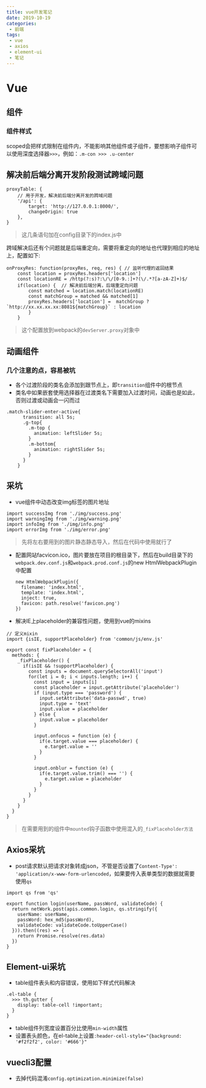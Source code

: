 ```yaml
--- 
title: vue开发笔记
date: 2019-10-19
categories: 
 - 前端
tags: 
 - vue
 - axios
 - element-ui
 - 笔记
---
```


# Vue

## 组件

### 组件样式

scoped会把样式限制在组件内，不能影响其他组件或子组件，要想影响子组件可以使用深度选择器`>>>`，例如：`.m-con >>> .u-center`

## 解决前后端分离开发阶段测试跨域问题

```
proxyTable: {
    // 用于开发，解决前后端分离开发的跨域问题
    '/api': {
        target: 'http://127.0.0.1:8000/',
        changeOrigin: true
    },
}
```

> 这几条语句加在config目录下的index.js中

跨域解决后还有个问题就是后端重定向，需要将重定向的地址也代理到相应的地址上，配置如下:

```
onProxyRes: function(proxyRes, req, res) { // 监听代理的返回结果
    const location = proxyRes.headers['location']
    const locationRE = /http(?:s)?:\/\/[0-9.:]+?(\/.*?[a-zA-Z]+)$/
    if(location) {  // 解决前后端分离，后端重定向问题
        const matched = location.match(locationRE)
        const matchGroup = matched && matched[1]
        proxyRes.headers['location'] =  matchGroup ? `http://xx.xx.xx.xx:8081${matchGroup}` : location
        }
    }
```

> 这个配置放到webpack的`devServer.proxy`对象中



## 动画组件

### 几个注意的点，容易被坑

+ 各个过渡阶段的类名会添加到跟节点上，即`transition`组件中的根节点
+ 类名中如果嵌套使用选择器在过渡类名下需要加入过渡时间，动画也是如此，否则过渡或动画会一闪而过

```
.match-slider-enter-active{
      transition: all 5s;
      .g-top{
        .m-top {
          animation: leftSlider 5s;
        }
        .m-bottom{
          animation: rightSlider 5s;
        }
      }
    }
```

## 采坑

+ vue组件中动态改变img标签的图片地址

```
import successImg from './img/success.png'
import warningImg from './img/warning.png'
import infoImg from './img/info.png'
import errorImg from './img/error.png'
```

> 先将左右要用到的图片静态静态导入，然后在代码中使用就行了

+ 配置网站facvicon.ico，图片要放在项目的根目录下，然后在build目录下的`webpack.dev.conf.js`和`webpack.prod.conf.js`的new HtmlWebpackPlugin中配置

  ```
  new HtmlWebpackPlugin({
    filename: 'index.html',
    template: 'index.html',
    inject: true,
    favicon: path.resolve('favicon.png')
  })
  ```

+ 解决IE上placeholder的兼容性问题，使用到vue的mixins

```
// 定义mixin
import {isIE, supportPlaceholder} from 'common/js/env.js'

export const fixPlaceholder = {
  methods: {
    _fixPlaceholder() {
      if(isIE && !supportPlaceholder) {
        const inputs = document.querySelectorAll('input')
        for(let i = 0; i < inputs.length; i++) {
          const input = inputs[i]
          const placeholder = input.getAttribute('placeholder')
          if (input.type === 'password') {
            input.setAttribute('data-passwd', true)
            input.type = 'text'
            input.value = placeholder
          } else {
            input.value = placeholder
          }

          input.onfocus = function (e) {
            if(e.target.value === placeholder) {
              e.target.value = ''
            }
          }

          input.onblur = function (e) {
            if(e.target.value.trim() === '') {
              e.target.value = placeholder
            }
          }
        }
      }
    }
  }
}
```

> 在需要用到的组件中`mounted`钩子函数中使用混入的`_fixPlaceholder方法`



## Axios采坑

+ post请求默认把请求对象转成json，不管是否设置了`Content-Type': 'application/x-www-form-urlencoded`，如果要传入表单类型的数据就需要使用`qs`

```
import qs from 'qs'

export function login(userName, passWord, validateCode) {
  return netWork.post(apis.common.login, qs.stringify({
    userName: userName,
    passWord: hex_md5(passWord),
    validateCode: validateCode.toUpperCase()
  })).then((res) => {
    return Promise.resolve(res.data)
  })
}
```

## Element-ui采坑

+ table组件表头和内容错误，使用如下样式代码解决

```
.el-table {
  >>> th.gutter {
    display: table-cell !important;
  }
}
```

+ table组件列宽度设置百分比使用`min-width`属性
+ 设置表头颜色，在el-table上设置`:header-cell-style="{background: '#f2f2f2', color: '#666'}"`

## vuecli3配置

+ 去掉代码混淆`config.optimization.minimize(false)`
